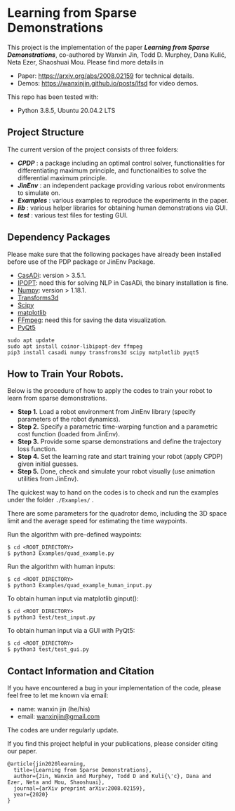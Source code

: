 # Learning from Sparse Demonstrations

This project is the implementation of the paper _**Learning from Sparse Demonstrations**_, co-authored by
Wanxin Jin, Todd D. Murphey, Dana Kulić, Neta Ezer, Shaoshuai Mou. Please find more details in

* Paper: https://arxiv.org/abs/2008.02159 for technical details.
* Demos: https://wanxinjin.github.io/posts/lfsd for video demos.

This repo has been tested with:
* Python 3.8.5, Ubuntu 20.04.2 LTS

## Project Structure
The current version of the project consists of three folders:


* **_CPDP_** : a package including an optimal control solver, functionalities for differentiating maximum principle, and functionalities to solve the differential maximum principle.  
* **_JinEnv_** : an independent package providing various robot environments to simulate on.
* **_Examples_** : various examples to reproduce the experiments in the paper.
* **_lib_** : various helper libraries for obtaining human demonstrations via GUI.
* **_test_** : various test files for testing GUI.


## Dependency Packages
Please make sure that the following packages have already been installed before 
use of the PDP package or JinEnv Package.

   * [CasADi](https://web.casadi.org/): version > 3.5.1.
   * [IPOPT](https://coin-or.github.io/Ipopt/): need this for solving NLP in CasADi, the binary installation is fine.
   * [Numpy](https://numpy.org/): version > 1.18.1.
   * [Transforms3d](https://pypi.org/project/transforms3d/)
   * [Scipy](https://www.scipy.org/)
   * [matplotlib](https://matplotlib.org/)
   * [FFmpeg](https://ffmpeg.org/): need this for saving the data visualization.
   * [PyQt5](https://pypi.org/project/PyQt5/)

```
sudo apt update
sudo apt install coinor-libipopt-dev ffmpeg
pip3 install casadi numpy transfroms3d scipy matplotlib pyqt5
```


## How to Train Your Robots.
Below is the procedure of how to apply the codes to train your robot to learn from sparse demonstrations.

* **Step 1.** Load a robot environment from JinEnv library (specify parameters of the robot dynamics).
* **Step 2.** Specify a parametric time-warping function and a parametric  cost function (loaded from JinEnv).
* **Step 3.** Provide some sparse demonstrations and define the trajectory loss function.
* **Step 4.** Set the learning rate and start training your robot (apply CPDP) given initial guesses.
* **Step 5.** Done, check and simulate your robot visually (use animation utilities from JinEnv).

The quickest way to hand on the codes is to check and run the examples under the folder `./Examples/` .


There are some parameters for the quadrotor demo, including the 3D space limit and the average speed for estimating the time waypoints.

Run the algorithm with pre-defined waypoints:
```
$ cd <ROOT_DIRECTORY>
$ python3 Examples/quad_example.py
```

Run the algorithm with human inputs:
```
$ cd <ROOT_DIRECTORY>
$ python3 Examples/quad_example_human_input.py
```

To obtain human input via matplotlib ginput():
```
$ cd <ROOT_DIRECTORY>
$ python3 test/test_input.py
```

To obtain human input via a GUI with PyQt5:
```
$ cd <ROOT_DIRECTORY>
$ python3 test/test_gui.py
```


## Contact Information and Citation
If you have encountered a bug in your implementation of the code, please feel free to let me known via email:

   * name: wanxin jin (he/his)
   * email: wanxinjin@gmail.com

The codes are under regularly update.

If you find this project helpful in your publications, please consider citing our paper.
    
    @article{jin2020learning,
      title={Learning from Sparse Demonstrations},
      author={Jin, Wanxin and Murphey, Todd D and Kuli{\'c}, Dana and Ezer, Neta and Mou, Shaoshuai},
      journal={arXiv preprint arXiv:2008.02159},
      year={2020}
    }